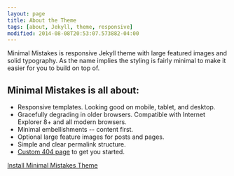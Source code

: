 ```yaml
---
layout: page
title: About the Theme
tags: [about, Jekyll, theme, responsive]
modified: 2014-08-08T20:53:07.573882-04:00
---
```


Minimal Mistakes is responsive Jekyll theme with large featured images and solid typography. As the name implies the styling is fairly minimal to make it easier for you to build on top of.

## Minimal Mistakes is all about:

* Responsive templates. Looking good on mobile, tablet, and desktop.
* Gracefully degrading in older browsers. Compatible with Internet Explorer 8+ and all modern browsers.
* Minimal embellishments -- content first.
* Optional large feature images for posts and pages.
* Simple and clear permalink structure.
* [Custom 404 page](http://mmistakes.github.io/minimal-mistakes/404.html) to get you started.

<a markdown="0" href="{{ site.url }}/theme-setup" class="btn">Install Minimal Mistakes Theme</a>
